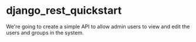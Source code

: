 # django_rest_quickstart
We're going to create a simple API to allow admin users to view and edit the users and groups in the system.
